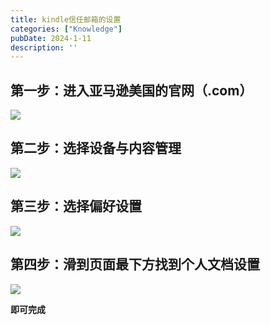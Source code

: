 ```yaml
---
title: kindle信任邮箱的设置
categories: ["Knowledge"]
pubDate: 2024-1-11
description: ''
---
```


## 第一步：进入亚马逊美国的官网（.com）

<img src="https://cdn.jsdelivr.net/gh/SUNSIR007/picx-images-hosting@master/20240126/%E6%88%AA%E5%B1%8F2024-01-11-13.48.44.45i9816cfru0.png"/>

## 第二步：选择设备与内容管理

<img src="https://cdn.jsdelivr.net/gh/SUNSIR007/picx-images-hosting@master/20240126/%E6%88%AA%E5%B1%8F2024-01-11-13.49.04.htpfwj73xdc.png"/>

## 第三步：选择偏好设置

<img src="https://cdn.jsdelivr.net/gh/SUNSIR007/picx-images-hosting@master/20240126/%E6%88%AA%E5%B1%8F2024-01-11-13.51.27.60t5ralldg00.png"/>

## 第四步：滑到页面最下方找到个人文档设置

<img src="https://cdn.jsdelivr.net/gh/SUNSIR007/picx-images-hosting@master/20240126/%E6%88%AA%E5%B1%8F2024-01-11-13.53.48.ztson3p3tg0.png"/>

**即可完成**






